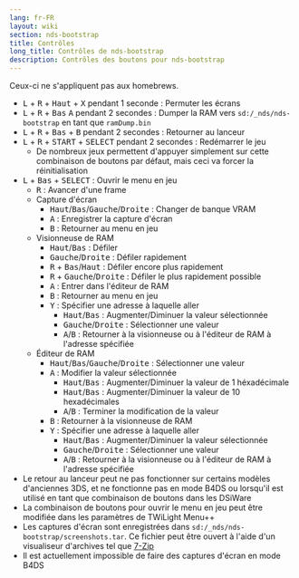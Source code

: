 ```yaml
---
lang: fr-FR
layout: wiki
section: nds-bootstrap
title: Contrôles
long_title: Contrôles de nds-bootstrap
description: Contrôles des boutons pour nds-bootstrap
---
```


Ceux-ci ne s'appliquent pas aux homebrews.
- <kbd class="l">L</kbd> + <kbd class="r">R</kbd> + <kbd>Haut</kbd> + <kbd class="face">X</kbd> pendant 1 seconde : Permuter les écrans
- <kbd class="l">L</kbd> + <kbd class="r">R</kbd> + <kbd>Bas</kbd> <kbd class="face">A</kbd> pendant 2 secondes : Dumper la RAM vers `sd:/_nds/nds-bootstrap` en tant que `ramDump.bin`
- <kbd class="l">L</kbd> + <kbd class="r">R</kbd> + <kbd>Bas</kbd> + <kbd class="face">B</kbd> pendant 2 secondes : Retourner au lanceur
- <kbd class="l">L</kbd> + <kbd class="r">R</kbd> + <kbd>START</kbd> + <kbd>SELECT</kbd> pendant 2 secondes : Redémarrer le jeu
  - De nombreux jeux permettent d'appuyer simplement sur cette combinaison de boutons par défaut, mais ceci va forcer la réinitialisation
- <kbd class="l">L</kbd> + <kbd>Bas</kbd> + <kbd>SELECT</kbd> : Ouvrir le menu en jeu
   - <kbd class="r">R</kbd> : Avancer d'une frame
   - Capture d'écran
      - <kbd>Haut</kbd>/<kbd>Bas</kbd>/<kbd>Gauche</kbd>/<kbd>Droite</kbd> : Changer de banque VRAM
      - <kbd class="face">A</kbd> : Enregistrer la capture d'écran
      - <kbd class="face">B</kbd> : Retourner au menu en jeu
   - Visionneuse de RAM
      - <kbd>Haut</kbd>/<kbd>Bas</kbd> : Défiler
      - <kbd>Gauche</kbd>/<kbd>Droite</kbd> : Défiler rapidement
      - <kbd class="r">R</kbd> + <kbd>Bas</kbd>/<kbd>Haut</kbd> : Défiler encore plus rapidement
      - <kbd class="r">R</kbd> + <kbd>Gauche</kbd>/<kbd>Droite</kbd> : Défiler le plus rapidement possible
      - <kbd class="face">A</kbd> : Entrer dans l'éditeur de RAM
      - <kbd class="face">B</kbd> : Retourner au menu en jeu
      - <kbd class="face">Y</kbd> : Spécifier une adresse à laquelle aller
        - <kbd>Haut</kbd>/<kbd>Bas</kbd> : Augmenter/Diminuer la valeur sélectionnée
        - <kbd>Gauche</kbd>/<kbd>Droite</kbd> : Sélectionner une valeur
        - <kbd class="face">A</kbd>/<kbd class="face">B</kbd> : Retourner à la visionneuse ou à l'éditeur de RAM à l'adresse spécifiée
   - Éditeur de RAM
      - <kbd>Haut</kbd>/<kbd>Bas</kbd>/<kbd>Gauche</kbd>/<kbd>Droite</kbd> : Sélectionner une valeur
      - <kbd class="face">A</kbd> : Modifier la valeur sélectionnée
         - <kbd>Haut</kbd>/<kbd>Bas</kbd> : Augmenter/Diminuer la valeur de 1 héxadécimale
         - <kbd>Haut</kbd>/<kbd>Bas</kbd> : Augmenter/Diminuer la valeur de 10 hexadécimales
         - <kbd class="face">A</kbd>/<kbd class="face">B</kbd> : Terminer la modification de la valeur
      - <kbd class="face">B</kbd> : Retourner à la visionneuse de RAM
      - <kbd class="face">Y</kbd> : Spécifier une adresse à laquelle aller
        - <kbd>Haut</kbd>/<kbd>Bas</kbd> : Augmenter/Diminuer la valeur sélectionnée
        - <kbd>Gauche</kbd>/<kbd>Droite</kbd> : Sélectionner une valeur
        - <kbd class="face">A</kbd>/<kbd class="face">B</kbd> : Retourner à la visionneuse ou à l'éditeur de RAM à l'adresse spécifiée
- Le retour au lanceur peut ne pas fonctionner sur certains modèles d'anciennes 3DS, et ne fonctionne pas en mode B4DS ou lorsqu'il est utilisé en tant que combinaison de boutons dans les DSiWare
- La combinaison de boutons pour ouvrir le menu en jeu peut être modifiée dans les paramètres de TWiLight Menu++
- Les captures d'écran sont enregistrées dans `sd:/_nds/nds-bootstrap/screenshots.tar`. Ce fichier peut être ouvert à l'aide d'un visualiseur d'archives tel que [7-Zip](https://www.7-zip.org/)
- Il est actuellement impossible de faire des captures d'écran en mode B4DS
